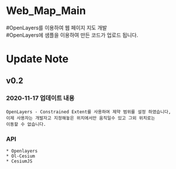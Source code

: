 # Web_Map_Main

#OpenLayers를 이용하여 웹 페이지 지도 개발   
#OpenLayers에 샘플을 이용하여 만든 코드가 업로드 됩니다.

# Update Note

## v0.2

### 2020-11-17 업데이트 내용
    OpenLayers - Constrained Extent를 사용하여 제약 범위를 설정 하였습니다,
    이제 사용자는 개발자고 지정해놓은 위치에서만 움직일수 있고 그외 위치로는 
    이동할 수 없습니다.


### API 
    * Openlayers
    * Ol-Cesium
    * CesiumJS

